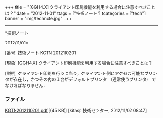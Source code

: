 ﻿+++
title = "[GGH4.X] クライアント印刷機能を利用する場合に注意すべきことは？"
date = "2012-11-01"
ttags = ["技術ノート"]
tcategories = ["tech"]
banner = "img/technote.jpg"
+++

-----------------------------------------------------------------------------------------------------------------------------

*技術ノート

2012/11/01*


[番号]
技術ノート KGTN 2012110201

[現象]
[GGH4.X] クライアント印刷機能を利用する場合に注意すべきことは？

[説明]
クライアント印刷を行うに当り，クライアント側にアクセス可能なプリンタが存在し，かつその内の１台がデフォルトプリンタ
（通常使うプリンタ） でなければなりません．


### ファイル

 
 


[KGTN2012110201.pdf](http://techreport.kitasp.net/attachments/download/1078/KGTN2012110201.pdf)
 [(45 KB)] [kitasp 技術センター, 2012/11/02
08:47]


 


 

